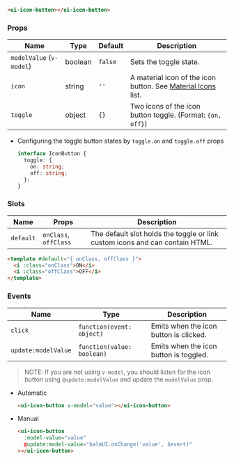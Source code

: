 ```html
<ui-icon-button></ui-icon-button>
```

### Props

| Name                     | Type    | Default | Description                                                            |
| ------------------------ | ------- | ------- | ---------------------------------------------------------------------- |
| `modelValue` (`v-model`) | boolean | `false` | Sets the toggle state.                                                 |
| `icon`                   | string  | `''`    | A material icon of the icon button. See [Material Icons](/icons) list. |
| `toggle`                 | object  | `{}`    | Two icons of the icon button toggle. (Format: `{on, off}`)             |

- Configuring the toggle button states by `toggle.on` and `toggle.off` props

  ```ts
  interface IconButton {
    toggle: {
      on: string;
      off: string;
    };
  }
  ```

### Slots

| Name      | Props                 | Description                                                                  |
| --------- | --------------------- | ---------------------------------------------------------------------------- |
| `default` | `onClass`, `offClass` | The default slot holds the toggle or link custom icons and can contain HTML. |

```html
<template #default="{ onClass, offClass }">
  <i :class="onClass">ON</i>
  <i :class="offClass">OFF</i>
</template>
```

### Events

| Name                | Type                       | Description                            |
| ------------------- | -------------------------- | -------------------------------------- |
| `click`             | `function(event: object)`  | Emits when the icon button is clicked. |
| `update:modelValue` | `function(value: boolean)` | Emits when the icon button is toggled. |

> NOTE: If you are not using `v-model`, you should listen for the icon button using `@update:modelValue` and update the `modelValue` prop.

- Automatic

  ```html
  <ui-icon-button v-model="value"></ui-icon-button>
  ```

- Manual

  ```html
  <ui-icon-button
    :model-value="value"
    @update:model-value="balmUI.onChange('value', $event)"
  ></ui-icon-button>
  ```
